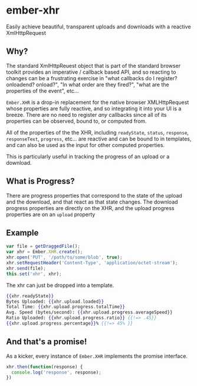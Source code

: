 # ember-xhr

Easily achieve beautiful, transparent uploads and downloads with a reactive XmlHttpRequest

## Why?

The standard XmlHttpReuest object that is part of the standard browser
toolkit provides an imperative / callback based API, and so reacting
to changes can be a frustrating exercise in "what callbacks do I
register? onloadend? onload?", "In what order are they fired?", "what
are the properties of the event", etc...

`Ember.XHR` is a drop-in replacement for the native browser
XMLHttpRequest whose properties are fully reactive, and so integrating
it into your UI is a breeze. There are no need to register *any*
callbacks since all of its properties can be observed, bound to, or
computed from.

All of the properties of the the XHR, including `readyState`,
`status`, `response`, `responseText`, `progress`, etc... are reactive
and can be bound to in templates, and can also be used as the input
for other computed properties.

This is particularly useful in tracking the progress of an upload or a
download.

## What is Progress?

There are progress properties that correspond to the state of the
upload and the download, and that react as that state changes. The
download progress properties are directly on the XHR, and the upload
progress properties are on an `upload` property


## Example

```js
var file = getDraggedFile();
var xhr = Ember.XHR.create();
xhr.open('PUT', '/path/to/some/blob', true);
xhr.setRequestHeader('Content-Type', 'application/octet-stream');
xhr.send(file);
this.set('xhr', xhr);
```

The xhr can just be dropped into a template.

```hbs
{{xhr.readyState}}
Bytes Uploaded: {{xhr.upload.loaded}}
Total Time: {{xhr.upload.progress.totalTime}}
Avg. Speed (bytes/second): {{xhr.upload.progress.averageSpeed}}
Ratio Uploaded: {{xhr.upload.progress.ratio}} {{!=> .45}}
{{xhr.upload.progress.percentage}}% {{!=> 45% }}
```

## And that's a promise!

As a kicker, every instance of `Ember.XHR` implements the promise
interface.

```js
xhr.then(function(response) {
  console.log('response', response);
})
```
